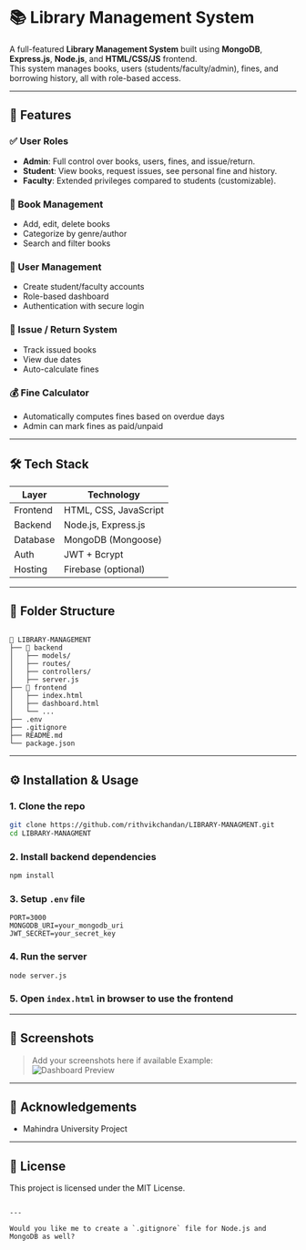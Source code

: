 # 📚 Library Management System

A full-featured **Library Management System** built using **MongoDB**, **Express.js**, **Node.js**, and **HTML/CSS/JS** frontend.  
This system manages books, users (students/faculty/admin), fines, and borrowing history, all with role-based access.

---

## 🚀 Features

### ✅ User Roles
- **Admin**: Full control over books, users, fines, and issue/return.
- **Student**: View books, request issues, see personal fine and history.
- **Faculty**: Extended privileges compared to students (customizable).

### 📖 Book Management
- Add, edit, delete books
- Categorize by genre/author
- Search and filter books

### 👥 User Management
- Create student/faculty accounts
- Role-based dashboard
- Authentication with secure login

### 🔁 Issue / Return System
- Track issued books
- View due dates
- Auto-calculate fines

### 💰 Fine Calculator
- Automatically computes fines based on overdue days
- Admin can mark fines as paid/unpaid

---

## 🛠️ Tech Stack

| Layer       | Technology            |
|-------------|------------------------|
| Frontend    | HTML, CSS, JavaScript |
| Backend     | Node.js, Express.js   |
| Database    | MongoDB (Mongoose)    |
| Auth        | JWT + Bcrypt          |
| Hosting     | Firebase (optional)   |

---

## 📂 Folder Structure

```

📁 LIBRARY-MANAGEMENT
├── 📁 backend
│   ├── models/
│   ├── routes/
│   ├── controllers/
│   ├── server.js
├── 📁 frontend
│   ├── index.html
│   ├── dashboard.html
│   └── ...
├── .env
├── .gitignore
├── README.md
└── package.json

````

---

## ⚙️ Installation & Usage

### 1. Clone the repo
```bash
git clone https://github.com/rithvikchandan/LIBRARY-MANAGMENT.git
cd LIBRARY-MANAGMENT
````

### 2. Install backend dependencies

```bash
npm install
```

### 3. Setup `.env` file

```env
PORT=3000
MONGODB_URI=your_mongodb_uri
JWT_SECRET=your_secret_key
```

### 4. Run the server

```bash
node server.js
```

### 5. Open `index.html` in browser to use the frontend

---

## 📸 Screenshots

> Add your screenshots here if available
> Example:
> ![Dashboard Preview](./screenshots/dashboard.png)

---

## 🙌 Acknowledgements

* Mahindra University Project


---

## 📄 License

This project is licensed under the MIT License.

```

---

Would you like me to create a `.gitignore` file for Node.js and MongoDB as well?
```

